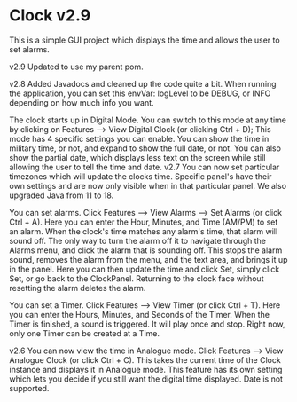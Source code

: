 # Clock v2.9

This is a simple GUI project which displays the time and allows the user to set alarms.

v2.9 Updated to use my parent pom.

v2.8 Added Javadocs and cleaned up the code quite a bit. When running the application, you
can set this envVar: logLevel to be DEBUG, or INFO depending on how much info you want. 

The clock starts up in Digital Mode. You can switch to this mode at any time by clicking
on Features --> View Digital Clock (or clicking Ctrl + D); This mode has 4 specific 
settings you can enable.
You can show the time in military time, or not, and expand to show the full date, or not.
You can also show the partial date, which displays less text on the screen while still
allowing the user to tell the time and date. 
v2.7 You can now set particular timezones which will update the clocks time.
Specific panel's have their own settings and are now only visible when in that particular
panel. We also upgraded Java from 11 to 18.

You can set alarms. Click Features --> View Alarms --> Set Alarms (or click Ctrl + A).
Here you can enter the Hour, Minutes, and Time (AM/PM) to set an alarm.
When the clock's time matches any alarm's time, that alarm will sound off. The only way to turn
the alarm off it to navigate through the Alarms menu, and click the alarm that is sounding off.
This stops the alarm sound, removes the alarm from the menu, and the text area, and brings it 
up in the panel. Here you can then update the time and click Set, simply click Set, or go back
to the ClockPanel. Returning to the clock face without resetting the alarm deletes the alarm.

You can set a Timer. Click Features --> View Timer (or click Ctrl + T).
Here you can enter the Hours, Minutes, and Seconds of the Timer.
When the Timer is finished, a sound is triggered. It will play once and stop. Right now, only
one Timer can be created at a Time.

v2.6
You can now view the time in Analogue mode. Click Features --> View Analogue Clock 
(or click Ctrl + C). This takes the current time of the Clock instance and displays
it in Analogue mode. This feature has its own setting which lets you decide if you
still want the digital time displayed. Date is not supported. 